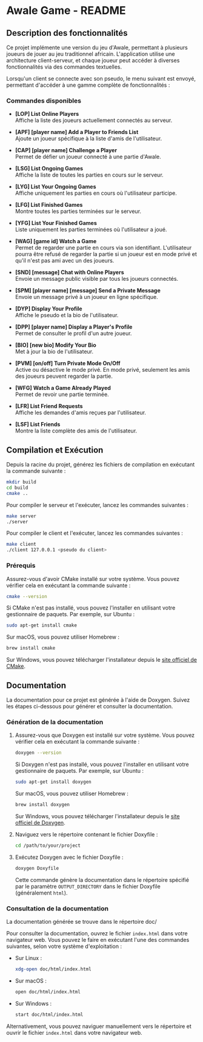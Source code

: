 # Awale Game - README

## Description des fonctionnalités

Ce projet implémente une version du jeu d'Awale, permettant à plusieurs joueurs de jouer au jeu traditionnel africain. L'application utilise une architecture client-serveur, et chaque joueur peut accéder à diverses fonctionnalités via des commandes textuelles.

Lorsqu'un client se connecte avec son pseudo, le menu suivant est envoyé, permettant d'accéder à une gamme complète de fonctionnalités :

### Commandes disponibles

- **[LOP] List Online Players**  
  Affiche la liste des joueurs actuellement connectés au serveur.

- **[APF] [player name] Add a Player to Friends List**  
  Ajoute un joueur spécifique à la liste d'amis de l'utilisateur.

- **[CAP] [player name] Challenge a Player**  
  Permet de défier un joueur connecté à une partie d'Awale.

- **[LSG] List Ongoing Games**  
  Affiche la liste de toutes les parties en cours sur le serveur.

- **[LYG] List Your Ongoing Games**  
  Affiche uniquement les parties en cours où l'utilisateur participe.

- **[LFG] List Finished Games**  
  Montre toutes les parties terminées sur le serveur.

- **[YFG] List Your Finished Games**  
  Liste uniquement les parties terminées où l'utilisateur a joué.

- **[WAG] [game id] Watch a Game**  
  Permet de regarder une partie en cours via son identifiant. L'utilisateur pourra être refusé de regarder la partie si un joueur est en mode privé et qu'il n'est pas ami avec un des joueurs.

- **[SND] [message] Chat with Online Players**  
  Envoie un message public visible par tous les joueurs connectés.

- **[SPM] [player name] [message] Send a Private Message**  
  Envoie un message privé à un joueur en ligne spécifique.

- **[DYP] Display Your Profile**  
  Affiche le pseudo et la bio de l'utilisateur.

- **[DPP] [player name] Display a Player's Profile**  
  Permet de consulter le profil d'un autre joueur.

- **[BIO] [new bio] Modify Your Bio**  
  Met à jour la bio de l'utilisateur.

- **[PVM] [on/off] Turn Private Mode On/Off**  
  Active ou désactive le mode privé. En mode privé, seulement les amis des joueurs peuvent regarder la partie.

- **[WFG] Watch a Game Already Played**  
  Permet de revoir une partie terminée.

- **[LFR] List Friend Requests**  
  Affiche les demandes d'amis reçues par l'utilisateur.

- **[LSF] List Friends**  
  Montre la liste complète des amis de l'utilisateur.

## Compilation et Exécution

Depuis la racine du projet, générez les fichiers de compilation en exécutant la commande suivante :

```sh
mkdir build
cd build
cmake ..
```

Pour compiler le serveur et l'exécuter, lancez les commandes suivantes :

```sh
make server
./server
```

Pour compiler le client et l'exécuter, lancez les commandes suivantes :

```sh
make client
./client 127.0.0.1 <pseudo du client>
```

### Prérequis

Assurez-vous d'avoir CMake installé sur votre système. Vous pouvez vérifier cela en exécutant la commande suivante :

```sh
cmake --version
```

Si CMake n'est pas installé, vous pouvez l'installer en utilisant votre gestionnaire de paquets. Par exemple, sur Ubuntu :

```sh
sudo apt-get install cmake
```

Sur macOS, vous pouvez utiliser Homebrew :

```sh
brew install cmake
```

Sur Windows, vous pouvez télécharger l'installateur depuis le [site officiel de CMake](https://cmake.org/download/).

## Documentation

La documentation pour ce projet est générée à l'aide de Doxygen. Suivez les étapes ci-dessous pour générer et consulter la documentation.

### Génération de la documentation

1. Assurez-vous que Doxygen est installé sur votre système. Vous pouvez vérifier cela en exécutant la commande suivante :

   ```sh
   doxygen --version
   ```

   Si Doxygen n'est pas installé, vous pouvez l'installer en utilisant votre gestionnaire de paquets. Par exemple, sur Ubuntu :

   ```sh
   sudo apt-get install doxygen
   ```

   Sur macOS, vous pouvez utiliser Homebrew :

   ```sh
   brew install doxygen
   ```

   Sur Windows, vous pouvez télécharger l'installateur depuis le [site officiel de Doxygen](http://www.doxygen.nl/download.html).

2. Naviguez vers le répertoire contenant le fichier Doxyfile :

   ```sh
   cd /path/to/your/project
   ```

3. Exécutez Doxygen avec le fichier Doxyfile :

   ```sh
   doxygen Doxyfile
   ```

   Cette commande génère la documentation dans le répertoire spécifié par le paramètre `OUTPUT_DIRECTORY` dans le fichier Doxyfile (généralement `html`).

### Consultation de la documentation

La documentation générée se trouve dans le répertoire doc/

Pour consulter la documentation, ouvrez le fichier `index.html` dans votre navigateur web. Vous pouvez le faire en exécutant l'une des commandes suivantes, selon votre système d'exploitation :

- Sur Linux :

  ```sh
  xdg-open doc/html/index.html
  ```

- Sur macOS :

  ```sh
  open doc/html/index.html
  ```

- Sur Windows :

  ```sh
  start doc/html/index.html
  ```

Alternativement, vous pouvez naviguer manuellement vers le répertoire et ouvrir le fichier `index.html` dans votre navigateur web.

```

```

